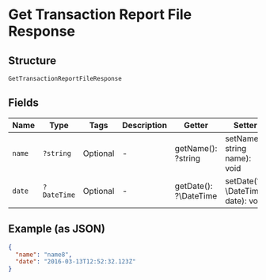
# Get Transaction Report File Response

## Structure

`GetTransactionReportFileResponse`

## Fields

| Name | Type | Tags | Description | Getter | Setter |
|  --- | --- | --- | --- | --- | --- |
| `name` | `?string` | Optional | - | getName(): ?string | setName(?string name): void |
| `date` | `?DateTime` | Optional | - | getDate(): ?\DateTime | setDate(?\DateTime date): void |

## Example (as JSON)

```json
{
  "name": "name8",
  "date": "2016-03-13T12:52:32.123Z"
}
```

